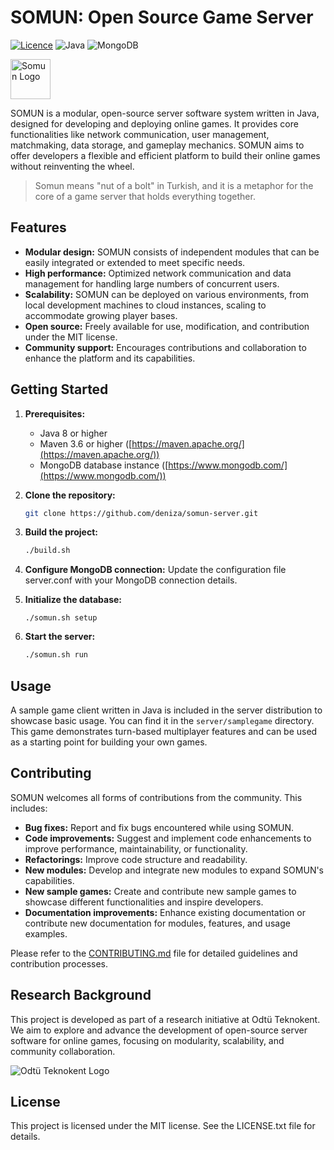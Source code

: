# SOMUN: Open Source Game Server

[![Licence](https://img.shields.io/github/license/Ileriayo/markdown-badges?style=for-the-badge)](./LICENSE)
![Java](https://img.shields.io/badge/java-%23ED8B00.svg?style=for-the-badge&logo=openjdk&logoColor=white)
![MongoDB](https://img.shields.io/badge/MongoDB-%234ea94b.svg?style=for-the-badge&logo=mongodb&logoColor=white)


<img src="https://he2apps.com/somun/somun-logo-icon-small.png" alt="Somun Logo" width="64" height="auto">

SOMUN is a modular, open-source server software system written in Java, designed for developing and deploying online games. It provides core functionalities like network communication, user management, matchmaking, data storage, and gameplay mechanics. SOMUN aims to offer developers a flexible and efficient platform to build their online games without reinventing the wheel.

> Somun means "nut of a bolt" in Turkish, and it is a metaphor for the core of a game server that holds everything together.

## Features

* **Modular design:** SOMUN consists of independent modules that can be easily integrated or extended to meet specific needs.
* **High performance:** Optimized network communication and data management for handling large numbers of concurrent users.
* **Scalability:** SOMUN can be deployed on various environments, from local development machines to cloud instances, scaling to accommodate growing player bases.
* **Open source:** Freely available for use, modification, and contribution under the MIT license.
* **Community support:** Encourages contributions and collaboration to enhance the platform and its capabilities.

## Getting Started

1. **Prerequisites:**
    * Java 8 or higher
    * Maven 3.6 or higher ([https://maven.apache.org/](https://maven.apache.org/))
    * MongoDB database instance ([https://www.mongodb.com/](https://www.mongodb.com/))
2. **Clone the repository:**
    ```bash
    git clone https://github.com/deniza/somun-server.git
    ```
3. **Build the project:**
    ```bash
    ./build.sh
    ```
4. **Configure MongoDB connection:**
   Update the configuration file server.conf with your MongoDB connection details.

5. **Initialize the database:**
    ```
    ./somun.sh setup
    ```
   
6. **Start the server:**
    ```bash
    ./somun.sh run
    ```

## Usage

A sample game client written in Java is included in the server distribution to showcase basic usage. You can find it in the `server/samplegame` directory. This game demonstrates turn-based multiplayer features and can be used as a starting point for building your own games.

## Contributing

SOMUN welcomes all forms of contributions from the community. This includes:

* **Bug fixes:** Report and fix bugs encountered while using SOMUN.
* **Code improvements:** Suggest and implement code enhancements to improve performance, maintainability, or functionality.
* **Refactorings:** Improve code structure and readability.
* **New modules:** Develop and integrate new modules to expand SOMUN's capabilities.
* **New sample games:** Create and contribute new sample games to showcase different functionalities and inspire developers.
* **Documentation improvements:** Enhance existing documentation or contribute new documentation for modules, features, and usage examples.

Please refer to the [CONTRIBUTING.md](docs/CONTRIBUTING.md) file for detailed guidelines and contribution processes.

## Research Background

This project is developed as part of a research initiative at Odtü Teknokent. We aim to explore and advance the development of open-source server software for online games, focusing on modularity, scalability, and community collaboration.

<img src="https://he2apps.com/somun/teknokent-logo.png" alt="Odtü Teknokent Logo">

## License

This project is licensed under the MIT license. See the LICENSE.txt file for details.


